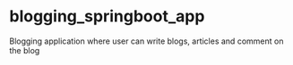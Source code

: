 # blogging_springboot_app
Blogging application where user can write blogs, articles and comment on the blog
